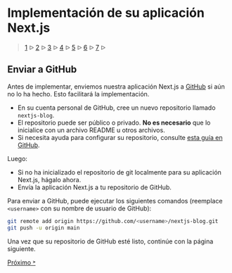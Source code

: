 # Implementación de su aplicación Next.js

> [1](./1.md) &#5125; [2](./2.md) &#5125; [3](./3.md) &#5125; [4](./4.md) &#5125; [5](./5.md) &#5125; [6](./6.md) &#5125; [7](./7.md) &#5125;

## Enviar a GitHub

Antes de implementar, enviemos nuestra aplicación Next.js a [GitHub](https://github.com/vercel/next.js) si aún no lo ha hecho. Esto facilitará la implementación.

- En su cuenta personal de GitHub, cree un nuevo repositorio llamado `nextjs-blog`.
- El repositorio puede ser público o privado. **No es necesario** que lo inicialice con un archivo README u otros archivos.
- Si necesita ayuda para configurar su repositorio, consulte [esta guía en GitHub](https://help.github.com/en/github/getting-started-with-github/create-a-repo).

Luego:

- Si no ha inicializado el repositorio de git localmente para su aplicación Next.js, hágalo ahora.
- Envía la aplicación Next.js a tu repositorio de GitHub.

Para enviar a GitHub, puede ejecutar los siguientes comandos (reemplace `<username>` con su nombre de usuario de GitHub):

```sh
git remote add origin https://github.com/<username>/nextjs-blog.git
git push -u origin main
```

Una vez que su repositorio de GitHub esté listo, continúe con la página siguiente.

[Próximo &#707;](./4.md)
